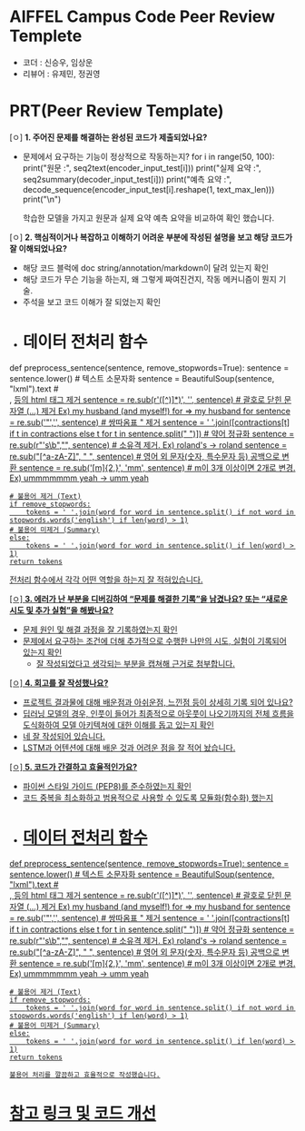 # AIFFEL Campus Code Peer Review Templete
- 코더 : 신승우, 임상운
- 리뷰어 : 유제민, 정권영


# PRT(Peer Review Template)
[ㅇ]  **1. 주어진 문제를 해결하는 완성된 코드가 제출되었나요?**
- 문제에서 요구하는 기능이 정상적으로 작동하는지?
for i in range(50, 100):
    print("원문 :", seq2text(encoder_input_test[i]))
    print("실제 요약 :", seq2summary(decoder_input_test[i]))
    print("예측 요약 :", decode_sequence(encoder_input_test[i].reshape(1, text_max_len)))
    print("\n")

  학습한 모델을 가지고 원문과 실제 요약 예측 요약을 비교하여 확인 했습니다.
    
[ㅇ]  **2. 핵심적이거나 복잡하고 이해하기 어려운 부분에 작성된 설명을 보고 해당 코드가 잘 이해되었나요?**
- 해당 코드 블럭에 doc string/annotation/markdown이 달려 있는지 확인
- 해당 코드가 무슨 기능을 하는지, 왜 그렇게 짜여진건지, 작동 메커니즘이 뭔지 기술.
- 주석을 보고 코드 이해가 잘 되었는지 확인
- # 데이터 전처리 함수
def preprocess_sentence(sentence, remove_stopwords=True):
    sentence = sentence.lower() # 텍스트 소문자화
    sentence = BeautifulSoup(sentence, "lxml").text # <br />, <a href = ...> 등의 html 태그 제거
    sentence = re.sub(r'\([^)]*\)', '', sentence) # 괄호로 닫힌 문자열 (...) 제거 Ex) my husband (and myself!) for => my husband for
    sentence = re.sub('"','', sentence) # 쌍따옴표 " 제거
    sentence = ' '.join([contractions[t] if t in contractions else t for t in sentence.split(" ")]) # 약어 정규화
    sentence = re.sub(r"'s\b","", sentence) # 소유격 제거. Ex) roland's -> roland
    sentence = re.sub("[^a-zA-Z]", " ", sentence) # 영어 외 문자(숫자, 특수문자 등) 공백으로 변환
    sentence = re.sub('[m]{2,}', 'mm', sentence) # m이 3개 이상이면 2개로 변경. Ex) ummmmmmm yeah -> umm yeah
    
    # 불용어 제거 (Text)
    if remove_stopwords:
        tokens = ' '.join(word for word in sentence.split() if not word in stopwords.words('english') if len(word) > 1)
    # 불용어 미제거 (Summary)
    else:
        tokens = ' '.join(word for word in sentence.split() if len(word) > 1)
    return tokens
전처리 함수에서 각각 어떤 역할을 하는지 잘 적혀있습니다.
        
[ㅇ]  **3. 에러가 난 부분을 디버깅하여 “문제를 해결한 기록”을 남겼나요? 또는 “새로운 시도 및 추가 실험”을 해봤나요?**
- 문제 원인 및 해결 과정을 잘 기록하였는지 확인
- 문제에서 요구하는 조건에 더해 추가적으로 수행한 나만의 시도, 실험이 기록되어 있는지 확인
    - 잘 작성되었다고 생각되는 부분을 캡쳐해 근거로 첨부합니다.
        
[ㅇ]  **4. 회고를 잘 작성했나요?**
- 프로젝트 결과물에 대해 배운점과 아쉬운점, 느낀점 등이 상세히 기록 되어 있나요?
- 딥러닝 모델의 경우, 인풋이 들어가 최종적으로 아웃풋이 나오기까지의 전체 흐름을 도식화하여 모델 아키텍쳐에 대한 이해를 돕고 있는지 확인
- 네 잘 작성되어 있습니다.
- LSTM과 어텐션에 대해 배운 것과 어려운 점을 잘 적어 놨습니다.
        
[ㅇ]  **5. 코드가 간결하고 효율적인가요?**
- 파이썬 스타일 가이드 (PEP8)를 준수하였는지 확인
- 코드 중복을 최소화하고 범용적으로 사용할 수 있도록 모듈화(함수화) 했는지
- # 데이터 전처리 함수
def preprocess_sentence(sentence, remove_stopwords=True):
    sentence = sentence.lower() # 텍스트 소문자화
    sentence = BeautifulSoup(sentence, "lxml").text # <br />, <a href = ...> 등의 html 태그 제거
    sentence = re.sub(r'\([^)]*\)', '', sentence) # 괄호로 닫힌 문자열 (...) 제거 Ex) my husband (and myself!) for => my husband for
    sentence = re.sub('"','', sentence) # 쌍따옴표 " 제거
    sentence = ' '.join([contractions[t] if t in contractions else t for t in sentence.split(" ")]) # 약어 정규화
    sentence = re.sub(r"'s\b","", sentence) # 소유격 제거. Ex) roland's -> roland
    sentence = re.sub("[^a-zA-Z]", " ", sentence) # 영어 외 문자(숫자, 특수문자 등) 공백으로 변환
    sentence = re.sub('[m]{2,}', 'mm', sentence) # m이 3개 이상이면 2개로 변경. Ex) ummmmmmm yeah -> umm yeah
    
    # 불용어 제거 (Text)
    if remove_stopwords:
        tokens = ' '.join(word for word in sentence.split() if not word in stopwords.words('english') if len(word) > 1)
    # 불용어 미제거 (Summary)
    else:
        tokens = ' '.join(word for word in sentence.split() if len(word) > 1)
    return tokens

    불용어 처리를 깔끔하고 효율적으로 작성했습니다.


# 참고 링크 및 코드 개선

